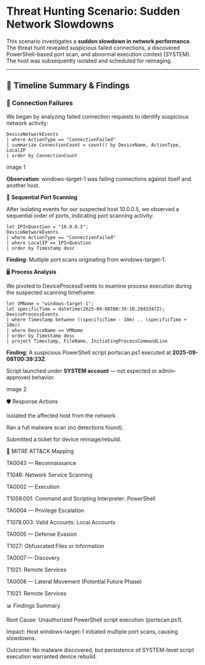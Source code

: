 # Threat Hunting Scenario: Sudden Network Slowdowns

This scenario investigates a **sudden slowdown in network performance**. The threat hunt revealed suspicious failed connections, a discovered PowerShell-based port scan, and abnormal execution context (SYSTEM). The host was subsequently isolated and scheduled for reimaging.

---

## 📖 Timeline Summary & Findings

### 🚩 Connection Failures
We began by analyzing failed connection requests to identify suspicious network activity:

```kql
DeviceNetworkEvents
| where ActionType == "ConnectionFailed"
| summarize ConnectionCount = count() by DeviceName, ActionType, LocalIP
| order by ConnectionCount
```

image 1

**Observation**: windows-target-1 was failing connections against itself and another host.

🔎 **Sequential Port Scanning**

After isolating events for our suspected host 10.0.0.5, we observed a sequential order of ports, indicating port scanning activity:

```kql
let IPInQuestion = "10.0.0.5";
DeviceNetworkEvents
| where ActionType == "ConnectionFailed"
| where LocalIP == IPInQuestion
| order by Timestamp desc
```

**Finding**: Multiple port scans originating from windows-target-1.

🖥️ **Process Analysis**

We pivoted to DeviceProcessEvents to examine process execution during the suspected scanning timeframe:

```kql
let VMName = "windows-target-1";
let specificTime = datetime(2025-09-08T00:39:10.2943347Z);
DeviceProcessEvents
| where Timestamp between ((specificTime - 10m) .. (specificTime + 10m))
| where DeviceName == VMName
| order by Timestamp desc
| project Timestamp, FileName, InitiatingProcessCommandLine
```

**Finding**: A suspicious PowerShell script portscan.ps1 executed at **2025-09-08T00:39:23Z**.

Script launched under **SYSTEM account** — not expected or admin-approved behavior.

image 2


🛡️ Response Actions

Isolated the affected host from the network.

Ran a full malware scan (no detections found).

Submitted a ticket for device reimage/rebuild.

🎯 MITRE ATT&CK Mapping

TA0043 — Reconnaissance

T1046: Network Service Scanning

TA0002 — Execution

T1059.001: Command and Scripting Interpreter: PowerShell

TA0004 — Privilege Escalation

T1078.003: Valid Accounts: Local Accounts

TA0005 — Defense Evasion

T1027: Obfuscated Files or Information

TA0007 — Discovery

T1021: Remote Services

TA0008 — Lateral Movement (Potential Future Phase)

T1021: Remote Services

📊 Findings Summary

Root Cause: Unauthorized PowerShell script execution (portscan.ps1).

Impact: Host windows-target-1 initiated multiple port scans, causing slowdowns.

Outcome: No malware discovered, but persistence of SYSTEM-level script execution warranted device rebuild.

